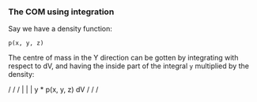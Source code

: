 
### The COM using integration


Say we have a density function:
 
` p(x, y, z)  `

The centre of mass in the Y direction can be gotten by
integrating with respect to dV, and having the inside part
of the integral `y` multiplied by the density:

/ / /
| | |  y * p(x, y, z) dV
/ / /



